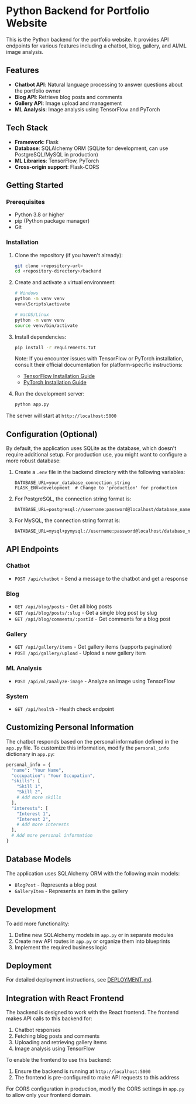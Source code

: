 
# Python Backend for Portfolio Website

This is the Python backend for the portfolio website. It provides API endpoints for various features including a chatbot, blog, gallery, and AI/ML image analysis.

## Features

- **Chatbot API**: Natural language processing to answer questions about the portfolio owner
- **Blog API**: Retrieve blog posts and comments
- **Gallery API**: Image upload and management
- **ML Analysis**: Image analysis using TensorFlow and PyTorch

## Tech Stack

- **Framework**: Flask
- **Database**: SQLAlchemy ORM (SQLite for development, can use PostgreSQL/MySQL in production)
- **ML Libraries**: TensorFlow, PyTorch
- **Cross-origin support**: Flask-CORS

## Getting Started

### Prerequisites

- Python 3.8 or higher
- pip (Python package manager)
- Git

### Installation

1. Clone the repository (if you haven't already):
   ```bash
   git clone <repository-url>
   cd <repository-directory>/backend
   ```

2. Create and activate a virtual environment:
   ```bash
   # Windows
   python -m venv venv
   venv\Scripts\activate
   
   # macOS/Linux
   python -m venv venv
   source venv/bin/activate
   ```

3. Install dependencies:
   ```bash
   pip install -r requirements.txt
   ```

   Note: If you encounter issues with TensorFlow or PyTorch installation, consult their official documentation for platform-specific instructions:
   - [TensorFlow Installation Guide](https://www.tensorflow.org/install)
   - [PyTorch Installation Guide](https://pytorch.org/get-started/locally/)

4. Run the development server:
   ```bash
   python app.py
   ```

The server will start at `http://localhost:5000`

## Configuration (Optional)

By default, the application uses SQLite as the database, which doesn't require additional setup. For production use, you might want to configure a more robust database:

1. Create a `.env` file in the backend directory with the following variables:
   ```
   DATABASE_URL=your_database_connection_string
   FLASK_ENV=development  # Change to 'production' for production
   ```

2. For PostgreSQL, the connection string format is:
   ```
   DATABASE_URL=postgresql://username:password@localhost/database_name
   ```

3. For MySQL, the connection string format is:
   ```
   DATABASE_URL=mysql+pymysql://username:password@localhost/database_name
   ```

## API Endpoints

### Chatbot

- `POST /api/chatbot` - Send a message to the chatbot and get a response

### Blog

- `GET /api/blog/posts` - Get all blog posts
- `GET /api/blog/posts/:slug` - Get a single blog post by slug
- `GET /api/blog/comments/:postId` - Get comments for a blog post

### Gallery

- `GET /api/gallery/items` - Get gallery items (supports pagination)
- `POST /api/gallery/upload` - Upload a new gallery item

### ML Analysis

- `POST /api/ml/analyze-image` - Analyze an image using TensorFlow

### System

- `GET /api/health` - Health check endpoint

## Customizing Personal Information

The chatbot responds based on the personal information defined in the `app.py` file. To customize this information, modify the `personal_info` dictionary in `app.py`:

```python
personal_info = {
  "name": "Your Name",
  "occupation": "Your Occupation",
  "skills": [
    "Skill 1", 
    "Skill 2",
    # Add more skills
  ],
  "interests": [
    "Interest 1", 
    "Interest 2",
    # Add more interests
  ],
  # Add more personal information
}
```

## Database Models

The application uses SQLAlchemy ORM with the following main models:

- `BlogPost` - Represents a blog post
- `GalleryItem` - Represents an item in the gallery

## Development

To add more functionality:

1. Define new SQLAlchemy models in `app.py` or in separate modules
2. Create new API routes in `app.py` or organize them into blueprints
3. Implement the required business logic

## Deployment

For detailed deployment instructions, see [DEPLOYMENT.md](./DEPLOYMENT.md).

## Integration with React Frontend

The backend is designed to work with the React frontend. The frontend makes API calls to this backend for:

1. Chatbot responses
2. Fetching blog posts and comments
3. Uploading and retrieving gallery items
4. Image analysis using TensorFlow

To enable the frontend to use this backend:

1. Ensure the backend is running at `http://localhost:5000`
2. The frontend is pre-configured to make API requests to this address

For CORS configuration in production, modify the CORS settings in `app.py` to allow only your frontend domain.
